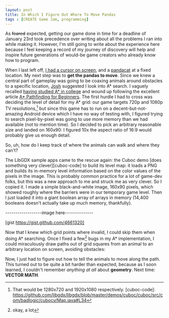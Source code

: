 ```yaml
---
layout: post
title: In Which I Figure Out Where To Move Pandas
tags : [CREATE Game Jam, programming]
---
```


As <s>feared</s> expected, getting our game done in time for a deadline of January 23rd took precedence over writing about all the problems I ran into while making it. However, I'm still going to write about the experience here because I feel keeping a record of my journey of discovery will help and inspire future generations of would-be game creators who already know how to program.

When I last left off, [I had a cursor on screen][last], and a [pandacat][pandacat] at a fixed location. My next step was to **get the pandas to move**. Since we knew a central part of gameplay was going to be coaxing animals around obstacles to a specific location, [Josh][josh] suggested I look into A* search. I vaguely recalled [having studied A* in college][ai] and wound up following the excellent article [A* Pathfinding for Beginners][astar]. The first hurdle I had to cross was deciding the level of detail for my A* grid: our game targets 720p and 1080p TV resolutions,[^resolutions] but since this game has  to run on a decent-but-not-amazing Android device which I have no way of testing with, I figured trying to search pixel-by-pixel was going to use more memory than we had available (not to mention time). So I decided to pick an arbitrary reasonable size and landed on 160x90: I figured 10x the aspect ratio of 16:9 would probably give us enough detail.

So, uh, how do I keep track of where the animals can walk and where they can't?

The LibGDX sample apps came to the rescue again: the Cuboc demo [does something very clever][cuboc-code] to build its level map: it loads a PNG and builds its in-memory level information based on the color values of the pixels in the image. This is probably common practice for a lot of game-dev folks, but this was a new approach to me and struck me as very clever. So I copied it. I made a simple black-and-white image, 160x90 pixels, which showed roughly where the barriers were in our temporary game level. Then I just loaded it into a giant boolean array of arrays in memory (14,400 booleans doesn't actually take up much memory, thankfully).

------------------image here--------------

[gist https://gist.github.com/4661320]

Now that I knew which grid points where invalid, I could skip them when doing A* searching. Once I fixed a few[^few] bugs in my A* implementation, I could miraculously draw paths out of grid squares from an animal to an arbitrary location on screen, avoiding obstacles:

Now, I just had to figure out how to tell the animals to move along the path. This turned out to be quite a bit harder than expected, because as I soon learned, I couldn't remember *anything at all* about **geometry**. Next time: **VECTOR MATH**.

[last]: http://alexp.wordpress.com/2013/01/18/ouya-game-jam-the-start/
[pandacat]: http://imgur.com/gallery/iVZC8
[josh]: http://joshleejosh.com/
[ai]: http://www-inst.eecs.berkeley.edu/~cs188/fa07/lectures.html
[astar]: http://www.policyalmanac.org/games/aStarTutorial.htm
[^resolutions]: That would be 1280x720 and 1920x1080 respectively.
[cuboc-code]: https://github.com/libgdx/libgdx/blob/master/demos/cuboc/cuboc/src/com/badlogic/cubocy/Map.java#L34
[^few]: okay, a lot